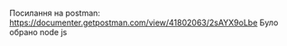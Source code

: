 Посилання на postman:
https://documenter.getpostman.com/view/41802063/2sAYX9oLbe
Було обрано node js
